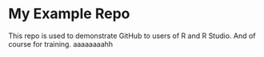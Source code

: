 # My Example Repo

This repo is used to demonstrate GitHub to users of R and R Studio.
And of course for training.
aaaaaaaahh